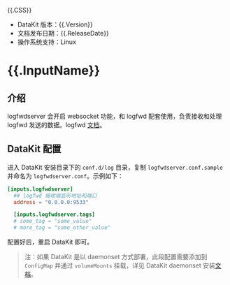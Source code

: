 {{.CSS}}

- DataKit 版本：{{.Version}}
- 文档发布日期：{{.ReleaseDate}}
- 操作系统支持：Linux

# {{.InputName}}

## 介绍

logfwdserver 会开启 websocket 功能，和 logfwd 配套使用，负责接收和处理 logfwd 发送的数据。logfwd [文档](logfwd)。

## DataKit 配置

进入 DataKit 安装目录下的 `conf.d/log` 目录，复制 `logfwdserver.conf.sample` 并命名为 `logfwdserver.conf`。示例如下：

``` toml
[inputs.logfwdserver]
  ## logfwd 接收端监听地址和端口
  address = "0.0.0.0:9533"

  [inputs.logfwdserver.tags]
  # some_tag = "some_value"
  # more_tag = "some_other_value"
```

配置好后，重启 DataKit 即可。

> 注：如果 DataKit 是以 daemonset 方式部署，此段配置需要添加到 `ConfigMap` 并通过 `volumeMounts` 挂载，详见 DataKit daemonset 安装[文档](datakit-daemonset-deploy.md)。
